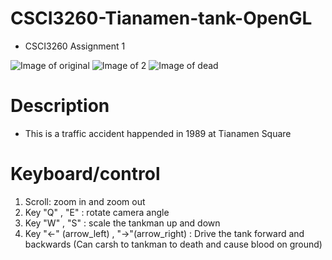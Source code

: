 # CSCI3260-Tianamen-tank-OpenGL
- CSCI3260 Assignment 1

![Image of original](https://github.com/kenny613/Tianamen-tank-OpenGL/blob/main/1.PNG)
![Image of 2](https://github.com/kenny613/Tianamen-tank-OpenGL/blob/main/2.PNG)
![Image of dead](https://github.com/kenny613/Tianamen-tank-OpenGL/blob/main/dead.PNG)
# Description
- This is a traffic accident happended in 1989 at Tianamen Square

# Keyboard/control
1. Scroll: zoom in and zoom out
2. Key "Q" , "E" : rotate camera angle
3. Key "W" , "S" : scale the tankman up and down 
4. Key "<-" (arrow_left) , "->"(arrow_right) : Drive the tank forward and backwards (Can carsh to tankman to death and cause blood on ground)
